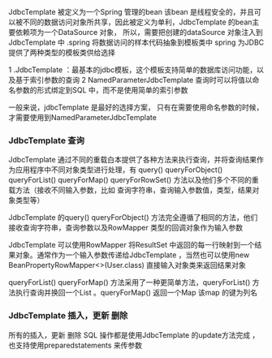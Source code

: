 JdbcTemplate  被定义为一个Spring 管理的bean 该bean 是线程安全的，并且可以被不同的数据访问对象所共享，因此被定义为单利，JdbcTemplate  的bean主要依赖项为一个DataSource 对象， 所以，需要把创建的dataSource 对象注入到JdbcTemplate  中 .spring 将数据访问的样本代码抽象到模板类中  spring 为JDBC 提供了两种类型的模板类供给选择

1 .JdbcTemplate  ：最基本的jdbc模板，这个模板支持简单的数据库访问功能，以及基于索引参数的查询 
2 NamedParameterJdbcTemplate 查询时可以将值以命名参数的形式绑定到SQL 中，而不是使用简单的索引参数

一般来说，jdbcTemplate 是最好的选择方案， 只有在需要使用命名参数的时候，才需要使用到NamedParameterJdbcTemplate 

### JdbcTemplate 查询

JdbcTemplate 通过不同的重载白本提供了各种方法来执行查询，并将查询结果作为应用程序中不同对象类型进行处理，有 query()  queryForObject() queryForList() queryForMap() queryForRowSet()  方法以及他们多个不同的重载方法（接收不同输入参数，比如 查询字符串，查询输入参数值，类型，结果对象类型等）

JdbcTemplate  的query()  queryForObject() 方法完全遵循了相同的方法，他们接收查询字符串，查询参数以及RowMapper 类型的回调对象作为输入参数

JdbcTemplate  可以使用RowMapper 将ResultSet 中返回的每一行映射到一个结果对象。通常作为一个输入参数传递给JdbcTemplate  ，当然也可以使用new BeanPropertyRowMapper<>(User.class) 直接输入对象类来返回结果对象

queryForList() queryForMap()  方法采用了一种更简单方法，queryForList() 方法执行查询并换回一个List 。queryForMap()  返回一个Map 该map 的键为列名

### JdbcTemplate 插入，更新 删除

所有的插入，更新 删除 SQL 操作都是使用JdbcTemplate  的update方法完成   ，也支持使用preparedstatements 来传参数
